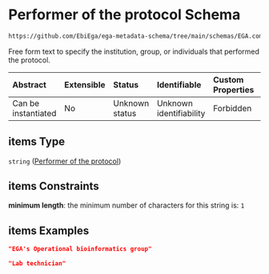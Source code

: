 # Performer of the protocol Schema

```txt
https://github.com/EbiEga/ega-metadata-schema/tree/main/schemas/EGA.common-definitions.json#/definitions/protocols_object/properties/protocol_performers/items
```

Free form text to specify the institution, group, or individuals that performed the protocol.

| Abstract            | Extensible | Status         | Identifiable            | Custom Properties | Additional Properties | Access Restrictions | Defined In                                                                                |
| :------------------ | :--------- | :------------- | :---------------------- | :---------------- | :-------------------- | :------------------ | :---------------------------------------------------------------------------------------- |
| Can be instantiated | No         | Unknown status | Unknown identifiability | Forbidden         | Allowed               | none                | [EGA.common-definitions.json*](../out/EGA.common-definitions.json "open original schema") |

## items Type

`string` ([Performer of the protocol](ega-12-definitions-ega-protocols-object-properties-protocol-performers-array-performer-of-the-protocol.md))

## items Constraints

**minimum length**: the minimum number of characters for this string is: `1`

## items Examples

```json
"EGA's Operational bioinformatics group"
```

```json
"Lab technician"
```
